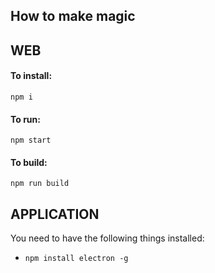 ## How to make magic

## WEB

#### To install:

`npm i`

#### To run:

`npm start`

#### To build:

`npm run build`


## APPLICATION

You need to have the following things installed:

- `npm install electron -g`